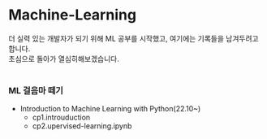 # Machine-Learning
더 실력 있는 개발자가 되기 위해 ML 공부를 시작했고, 여기에는 기록들을 남겨두려고 합니다.   
초심으로 돌아가 열심히해보겠습니다.
<br>
<br>
### ML 걸음마 떼기
* Introduction to Machine Learning with Python(22.10~)
  * cp1.introuduction
  * cp2.upervised-learning.ipynb

